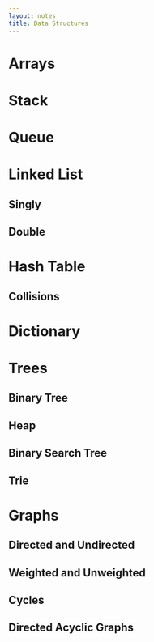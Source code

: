 ```yaml
---
layout: notes
title: Data Structures
---
```


# Arrays

# Stack

# Queue

# Linked List

## Singly

## Double

# Hash Table

## Collisions


# Dictionary

# Trees

## Binary Tree

## Heap

## Binary Search Tree

## Trie

# Graphs

## Directed and Undirected

## Weighted and Unweighted

## Cycles

## Directed Acyclic Graphs

